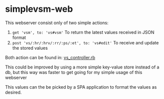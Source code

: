 # simplevsm-web
This webserver consist only of two simple actions:

1. `get 'vsm', to: 'vs#vsm'` To return the latest values received in JSON format
2. `post 'vs/:hr/:hrv/:rr/:ps/:et', to: 'vs#edit'` To receive and update the stored values

Both action can be found in: [vs_controller.rb](app/controllers/vs_controller.rb)

This could be improved by using a more simple key-value store instead of a db, but this way was faster to get going for my simple usage of this webserver

This values can the be picked by a SPA application to format the values as desired.
